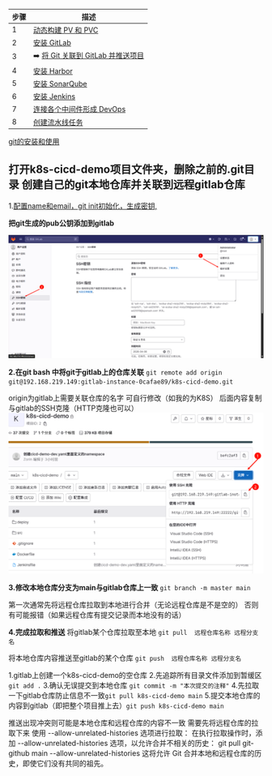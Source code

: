| 步骤 | 描述                                   |
|------|----------------------------------------|
| 1    | [动态构建 PV 和 PVC](Zorinman/Devops-CICD/1.创建动态构建PV，PVC/动态构建Pv,pvc.md)                     |
| 2    | [安装 GitLab](Zorinman/Devops-CICD/2.gitlab安装/gitlab安装.md)                            |
| 3    |➡️ [将 Git 关联到 GitLab 并推送项目](Zorinman/Devops-CICD/3.使用git推送项目到gitlab/使用git推送项目到gitlab.md)        |
| 4    | [安装 Harbor](Zorinman/Devops-CICD/4.Harbor安装/Harbor安装.md)                           |
| 5    | [安装 SonarQube](Zorinman/Devops-CICD/5.Sonarqube安装/Sonarqube安装.md)                         |
| 6    | [安装 Jenkins](Zorinman/Devops-CICD/6.jenlinks安装/jenlinks安装.md)                           |
| 7    | [连接各个中间件形成 DevOps](Zorinman/Devops-CICD/7.连接各个中间件形成devops/连接中间件形成Devops.md)         |
| 8    | [创建流水线任务](Zorinman/Devops-CICD/8.创建pipe流水线/创建流水线任务.md)   

[git的安装和使用](https://github.com/Zorinman/git-github/tree/main/git%E4%B8%8Egithub)


## 打开k8s-cicd-demo项目文件夹，删除之前的.git目录 创建自己的git本地仓库并关联到远程gitlab仓库

1.[配置name和email，git init初始化，生成密钥,](https://github.com/Zorinman/git-github/blob/main/git%E4%B8%8Egithub/git%E7%9A%84%E4%BD%BF%E7%94%A8.md)

**把git生成的pub公钥添加到gitlab**

![alt text](图片/image-1.png)


**2.在git bash 中将git于gitlab上的仓库关联** 
`git remote add origin git@192.168.219.149:gitlab-instance-0cafae89/k8s-cicd-demo.git`   

origin为gitlab上需要关联仓库的名字 可自行修改（如我的为K8S）
后面内容复制与gitlab的SSH克隆（HTTP克隆也可以）
![alt text](图片/image.png)

**3.修改本地仓库分支为main与gitlab仓库上一致**
`git branch -m master main`

第一次通常先将远程仓库拉取到本地进行合并（无论远程仓库是不是空的） 否则有可能报错（如果远程仓库有提交记录而本地没有的话）


**4.完成拉取和推送**
将gitlab某个仓库拉取至本地 `git pull  远程仓库名称 远程分支名`

将本地仓库内容推送至gitlab的某个仓库 `git push  远程仓库名称 远程分支名`


1.gitlab上创建一个k8s-cicd-demo的空仓库
2.先追踪所有目录文件添加到暂缓区`git add .`
3.确认无误提交到本地仓库 `git commit -m "本次提交的注释"`
4.先拉取一下gitlab仓库防止信息不一致`git pull k8s-cicd-demo main`
5.提交本地仓库的内容到gitlab（即把整个项目推上去）`git push k8s-cicd-demo main`


推送出现冲突则可能是本地仓库和远程仓库的内容不一致 需要先将远程仓库的拉取下来
使用 --allow-unrelated-histories 选项进行拉取： 在执行拉取操作时，添加 --allow-unrelated-histories 选项，以允许合并不相关的历史：
git pull git-github main --allow-unrelated-histories  这将允许 Git 合并本地和远程仓库的历史，即使它们没有共同的祖先。


